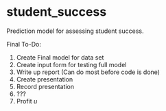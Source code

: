 # student_success
Prediction model for assessing student success.

Final To-Do:
1. Create Final model for data set
2. Create input form for testing full model
3. Write up report (Can do most before code is done)
4. Create presentation
5. Record presentation
6. ???
7. Profit $u$

